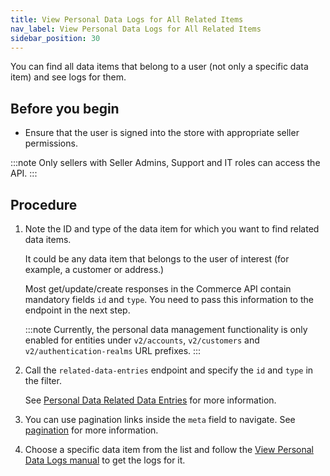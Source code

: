 ```yaml
---
title: View Personal Data Logs for All Related Items
nav_label: View Personal Data Logs for All Related Items
sidebar_position: 30
---
```



You can find all data items that belong to a user (not only a specific data item) and see logs for them.

## Before you begin

- Ensure that the user is signed into the store with appropriate seller permissions.

:::note
Only sellers with Seller Admins, Support and IT roles can access the API.
:::

## Procedure

1. Note the ID and type of the data item for which you want to find related data items.

    It could be any data item that belongs to the user of interest (for example, a customer or address.)

    Most get/update/create responses in the Commerce API contain mandatory fields `id` and `type`. You need to pass this information to the endpoint in the next step.

   :::note
   Currently, the personal data management functionality is only enabled for entities under `v2/accounts`, `v2/customers` and `v2/authentication-realms` URL prefixes.
   :::

2. Call the `related-data-entries` endpoint and specify the `id` and `type` in the filter.

   See [Personal Data Related Data Entries](https://beta.elasticpath.dev/docs/commerce-cloud/personal-data/personal-data-related-data-entries-api/get-personal-data-related-data-entries) for more information.

3. You can use pagination links inside the `meta` field to navigate. See [pagination](https://beta.elasticpath.dev/guides/Getting-Started/pagination) for more information.
4. Choose a specific data item from the list and follow the [View Personal Data Logs manual](https://beta.elasticpath.dev/docs/commerce-cloud/personal-data/view-personal-data-logs) to get the logs for it.
